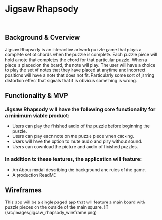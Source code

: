 <body>
  <h1>Jigsaw Rhapsody</h1>

  <br/>

  <h2>Background & Overview</h2>
  <p> 
    Jigsaw Rhapsody is an interactive artwork puzzle game that plays a complete set of chords when the puzzle is complete. Each puzzle piece will hold a note that completes the chord for that particular puzzle. When a piece is placed on the board, the note will play. The user will have a choice to play the set of notes that they have placed at anytime and incorrect positions will have a note that does not fit. Particularly some sort of jarring distortion effect that signals that it is obvious something is wrong.
  </p>
  
  <h2>Functionality & MVP</h2>
  <p>
    <h3>Jigsaw Rhapsody will have the following core functionality for a minimum viable product:</h3>
    <ul>
      <li> Users can play the finished audio of the puzzle before beginning the puzzle.</li>
      <li> Users can play each note on the puzzle piece when clicking.</li>
      <li> Users will have the option to mute audio and play without sound.</li>
      <li> Users can download the picture and audio of finished puzzles.</li>
     </ul>
  </p>
  
  <p>
    <h3>In addition to these features, the application will feature:</h3>
    <ul>
      <li> An About modal describing the background and rules of the game. </li>
      <li> A production ReadME </li>
    </ul>
   </p>
  
  <h2>Wireframes</h2>
  <p>
    This app will be a single paged app that will feature a main board with puzzle pieces on the outside of the main square.
    ![](src/images/jigsaw_rhapsody_wireframe.png)
  </p>
</body>

